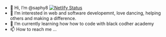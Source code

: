 - 👋 Hi, I’m @saphy8 [![Netlify Status](https://api.netlify.com/api/v1/badges/a2625369-ff76-4625-a7ce-4d5365f31b5a/deploy-status)](https://app.netlify.com/sites/saphra8/deploys)
- 👀 I’m interested in web and software developemnt, love dancing, helping others and making a difference.
- 🌱 I’m currently learning how how to code with black codher academy
- 📫 How to reach me ...

<!---
saphy8/saphy8 is a ✨ special ✨ repository because its `README.md` (this file) appears on your GitHub profile.
You can click the Preview link to take a look at your changes.
--->
